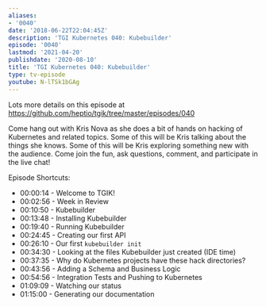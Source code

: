 ```yaml
---
aliases:
- '0040'
date: '2018-06-22T22:04:45Z'
description: 'TGI Kubernetes 040: Kubebuilder'
episode: '0040'
lastmod: '2021-04-20'
publishdate: '2020-08-10'
title: 'TGI Kubernetes 040: Kubebuilder'
type: tv-episode
youtube: N-lTSk1bGAg
---
```


Lots more details on this episode at https://github.com/heptio/tgik/tree/master/episodes/040

Come hang out with Kris Nova as she does a bit of hands on hacking of Kubernetes and related topics. Some of this will be Kris talking about the things she knows. Some of this will be Kris exploring something new with the audience. Come join the fun, ask questions, comment, and participate in the live chat!

Episode Shortcuts:

- 00:00:14 - Welcome to TGIK!
- 00:02:56 - Week in Review
- 00:10:50 - Kubebuilder
- 00:13:48 - Installing Kubebuilder
- 00:19:40 - Running Kubebuilder
- 00:24:45 - Creating our first API
- 00:26:10 - Our first `kubebuilder init`
- 00:34:30 - Looking at the files Kubebuilder just created (IDE time)
- 00:37:35 - Why do Kubernetes projects have these hack directories? 
- 00:43:56 - Adding a Schema and Business Logic
- 00:54:56 - Integration Tests and Pushing to Kubernetes
- 01:09:09 - Watching our status
- 01:15:00 - Generating our documentation